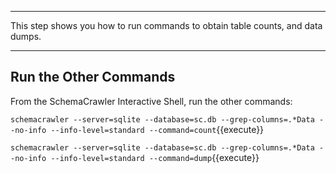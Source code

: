 -----

This step shows you how to run commands to obtain table counts, and data dumps.

-----

## Run the Other Commands

From the SchemaCrawler Interactive Shell, run the other commands:

`schemacrawler --server=sqlite --database=sc.db --grep-columns=.*Data --no-info --info-level=standard --command=count`{{execute}}

`schemacrawler --server=sqlite --database=sc.db --grep-columns=.*Data --no-info --info-level=standard --command=dump`{{execute}}
